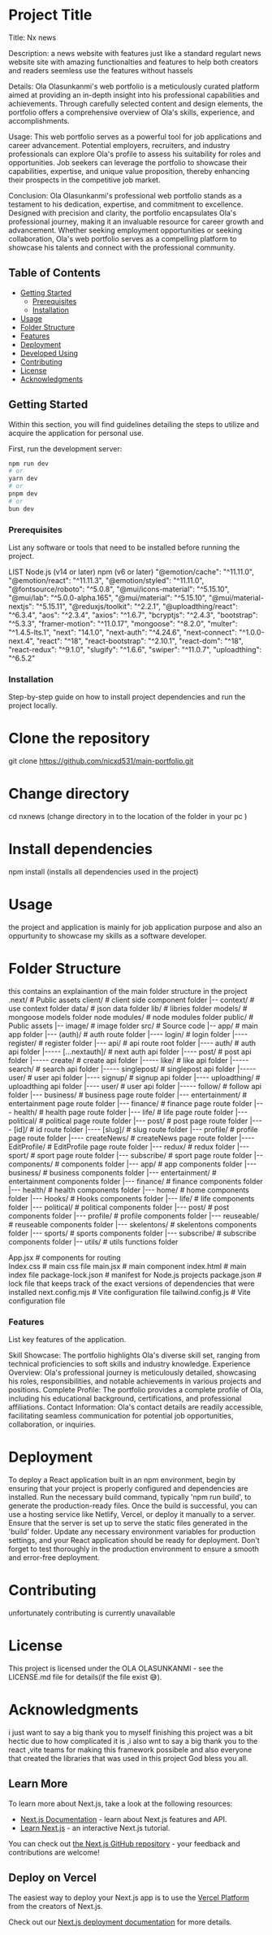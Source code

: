 
# Project Title
Title: Nx news

Description:
a news website with features just like a standard regulart news website site with amazing functionalties and features to help both  creators and readers seemless use the features without hassels 

Details:
Ola Olasunkanmi's web portfolio is a meticulously curated platform aimed at providing an in-depth insight into his professional capabilities and achievements. Through carefully selected content and design elements, the portfolio offers a comprehensive overview of Ola's skills, experience, and accomplishments.

Usage:
This web portfolio serves as a powerful tool for job applications and career advancement. Potential employers, recruiters, and industry professionals can explore Ola's profile to assess his suitability for roles and opportunities. Job seekers can leverage the portfolio to showcase their capabilities, expertise, and unique value proposition, thereby enhancing their prospects in the competitive job market.

Conclusion:
Ola Olasunkanmi's professional web portfolio stands as a testament to his dedication, expertise, and commitment to excellence. Designed with precision and clarity, the portfolio encapsulates Ola's professional journey, making it an invaluable resource for career growth and advancement. Whether seeking employment opportunities or seeking collaboration, Ola's web portfolio serves as a compelling platform to showcase his talents and connect with the professional community.


## Table of Contents

- [Getting Started](#getting-started)
  - [Prerequisites](#prerequisites)
  - [Installation](#installation)
- [Usage](#usage)
- [Folder Structure](#folder-structure)
- [Features](#features)
- [Deployment](#deployment)
- [Developed Using](#Developed-Using)
- [Contributing](#contributing)
- [License](#license)
- [Acknowledgments](#acknowledgments)

## Getting Started
Within this section, you will find guidelines detailing the steps to utilize and acquire the application for personal use.


First, run the development server:

```bash
npm run dev
# or
yarn dev
# or
pnpm dev
# or
bun dev
```

### Prerequisites
List any software or tools that need to be installed before running the project.

LIST
Node.js (v14 or later)
npm (v6 or later)
"@emotion/cache": "^11.11.0",
"@emotion/react": "^11.11.3",
"@emotion/styled": "^11.11.0",
"@fontsource/roboto": "^5.0.8",
"@mui/icons-material": "^5.15.10",
"@mui/lab": "^5.0.0-alpha.165",
"@mui/material": "^5.15.10",
"@mui/material-nextjs": "^5.15.11",
"@reduxjs/toolkit": "^2.2.1",
"@uploadthing/react": "^6.3.4",
"aos": "^2.3.4",
"axios": "^1.6.7",
"bcryptjs": "^2.4.3",
"bootstrap": "^5.3.3",
"framer-motion": "^11.0.17",
"mongoose": "^8.2.0",
"multer": "^1.4.5-lts.1",
"next": "14.1.0",
"next-auth": "^4.24.6",
"next-connect": "^1.0.0-next.4",
"react": "^18",
"react-bootstrap": "^2.10.1",
"react-dom": "^18",
"react-redux": "^9.1.0",
"slugify": "^1.6.6",
"swiper": "^11.0.7",
"uploadthing": "^6.5.2"


### Installation

Step-by-step guide on how to install project dependencies and run the project locally.

# Clone the repository
git clone https://github.com/nicxd531/main-portfolio.git

# Change directory
cd nxnews (change directory in to the location of the folder in your pc )

# Install dependencies
npm install (installs all dependencies used in the project)

# Usage
the project and application is mainly for job application purpose and also an oppurtunity to showcase my skills as a software developer.

# Folder Structure
this contains an explainantion of the main folder structure in the project
.next/               # Public assets
client/               # client side component folder
|-- context/           # use context folder
data/               # json data folder
lib/               # libries folder
models/               # mongoose models folder
node modules/               # node modules folder
public/               # Public assets
|-- image/           # image folder
src/                  # Source code
|-- app/           # main app folder
|--- (auth)/            # auth route folder
|---- login/            # login folder
|---- register/            # register folder
|--- api/            # api route root folder
|---- auth/            # auth api folder
|----- [...nextauth]/            # next auth api folder
|---- post/            # post api folder
|----- create/            # create api folder
|----- like/            # like api folder
|----- search/            # search api folder
|----- singlepost/            # singlepost api folder
|----- user/            # user api folder
|---- signup/            # signup api folder
|---- uploadthing/            # uploadthing api folder
|---- user/            # user api folder
|----- follow/            # follow api folder
|--- business/            # business page route folder
|--- entertainment/            # entertainment page route folder
|--- finance/            # finance page route folder
|--- health/            # health page route folder
|--- life/            # life page route folder
|--- political/            # political page route folder
|--- post/            # post page route folder
|---- [id]/            # id route folder
|---- [slug]/            # slug route folder
|--- profile/            # profile page route folder
|---- createNews/            # createNews page route folder
|---- EditProfile/            # EditProfile page route folder
|--- redux/            # redux folder
|--- sport/            # sport page route folder
|--- subscribe/            # sport page route folder
|-- components/       #  components folder
|--- app/       #  app components folder
|--- business/       #  business components folder
|--- entertainment/       #  entertainment components folder
|--- finance/       #  finance components folder
|--- health/       #  health components folder
|--- home/       #  home components folder
|--- Hooks/       #  Hooks components folder
|--- life/       #  life components folder
|--- political/       #  political components folder
|--- post/       #  post components folder
|--- profile/       #  profile components folder
|--- reuseable/       #  reuseable components folder
|--- skelentons/       #  skelentons components folder
|--- sports/       #  sports components folder
|--- subscribe/       #  subscribe components folder
|-- utils/       #  utils functions folder

App.jsx             # components for routing  
Index.css             # main css file 
main.jsx            # main component
index.html            # main index file
package-lock.json     # manifest for Node.js projects
package.json          # lock file that keeps track of the exact versions of dependencies that were installed 
next.config.mjs        # Vite configuration file
tailwind.config.js       # Vite configuration file

### Features
List key features of the application.

Skill Showcase: The portfolio highlights Ola's diverse skill set, ranging from technical proficiencies to soft skills and industry knowledge.
Experience Overview: Ola's professional journey is meticulously detailed, showcasing his roles, responsibilities, and notable achievements in various projects and positions.
Complete Profile: The portfolio provides a complete profile of Ola, including his educational background, certifications, and professional affiliations.
Contact Information: Ola's contact details are readily accessible, facilitating seamless communication for potential job opportunities, collaboration, or inquiries.

# Deployment
To deploy a React application built in an npm environment, begin by ensuring that your project is properly configured and dependencies are installed. Run the necessary build command, typically 'npm run build', to generate the production-ready files. Once the build is successful, you can use a hosting service like Netlify, Vercel, or deploy it manually to a server. Ensure that the server is set up to serve the static files generated in the 'build' folder. Update any necessary environment variables for production settings, and your React application should be ready for deployment. Don't forget to test thoroughly in the production environment to ensure a smooth and error-free deployment.


# Contributing
unfortunately contributing is currently unavailable

# License
This project is licensed under the OLA OLASUNKANMI - see the LICENSE.md file for details(if the file exist 😅).

# Acknowledgments
i just want to say a big thank you to myself finishing this project was a bit hectic due to how complicated it is ,i also wnt to say a big thank you to the react ,vite teams for making this framework possibele and also everyone that created the libraries that was used in this project God bless you all.


## Learn More

To learn more about Next.js, take a look at the following resources:

- [Next.js Documentation](https://nextjs.org/docs) - learn about Next.js features and API.
- [Learn Next.js](https://nextjs.org/learn) - an interactive Next.js tutorial.

You can check out [the Next.js GitHub repository](https://github.com/vercel/next.js/) - your feedback and contributions are welcome!

## Deploy on Vercel

The easiest way to deploy your Next.js app is to use the [Vercel Platform](https://vercel.com/new?utm_medium=default-template&filter=next.js&utm_source=create-next-app&utm_campaign=create-next-app-readme) from the creators of Next.js.

Check out our [Next.js deployment documentation](https://nextjs.org/docs/deployment) for more details.
